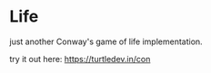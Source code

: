 Life
====

just another Conway's game of life implementation.

try it out here: https://turtledev.in/con
